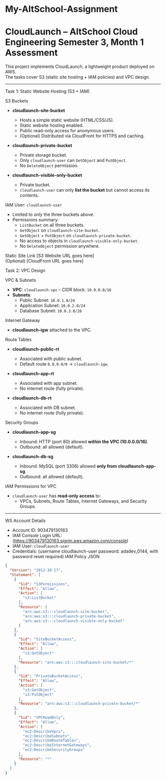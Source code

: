 # My-AltSchool-Assignment
# CloudLaunch – AltSchool Cloud Engineering Semester 3, Month 1 Assessment

This project implements CloudLaunch, a lightweight product deployed on AWS.  
The tasks cover S3 (static site hosting + IAM policies) and VPC design.

---

Task 1: Static Website Hosting (S3 + IAM)

S3 Buckets
- **cloudlaunch-site-bucket**  
  - Hosts a simple static website (HTML/CSS/JS).  
  - Static website hosting enabled.  
  - Public read-only access for anonymous users.  
  - (Optional) Distributed via CloudFront for HTTPS and caching.  

- **cloudlaunch-private-bucket**  
  - Private storage bucket.  
  - Only `cloudlaunch-user` can `GetObject` and `PutObject`.  
  - No `DeleteObject` permission.  

- **cloudlaunch-visible-only-bucket**  
  - Private bucket.  
  - `cloudlaunch-user` can only **list the bucket** but cannot access its contents.  

IAM User: `cloudlaunch-user`
- Limited to only the three buckets above.  
- Permissions summary:  
  - `ListBucket` on all three buckets.  
  - `GetObject` on `cloudlaunch-site-bucket`.  
  - `GetObject` + `PutObject` on `cloudlaunch-private-bucket`.  
  - No access to objects in `cloudlaunch-visible-only-bucket`.  
  - No `DeleteObject` permission anywhere.  

 Static Site Link
[S3 Website URL goes here]  
(Optional) [CloudFront URL goes here]  


 Task 2: VPC Design

VPC & Subnets
- **VPC**: `cloudlaunch-vpc` – CIDR block: `10.0.0.0/16`  
- **Subnets**:  
  - Public Subnet: `10.0.1.0/24`  
  - Application Subnet: `10.0.2.0/24`  
  - Database Subnet: `10.0.3.0/28`  

Internet Gateway
- **cloudlaunch-igw** attached to the VPC.  

Route Tables
- **cloudlaunch-public-rt**  
  - Associated with public subnet.  
  - Default route `0.0.0.0/0` → `cloudlaunch-igw`.  

- **cloudlaunch-app-rt**  
  - Associated with app subnet.  
  - No internet route (fully private).  

- **cloudlaunch-db-rt**  
  - Associated with DB subnet.  
  - No internet route (fully private).  

Security Groups
- **cloudlaunch-app-sg**  
  - Inbound: HTTP (port 80) allowed **within the VPC (10.0.0.0/16)**.  
  - Outbound: all allowed (default).  

- **cloudlaunch-db-sg**  
  - Inbound: MySQL (port 3306) allowed **only from cloudlaunch-app-sg**.  
  - Outbound: all allowed (default).  

IAM Permissions for VPC
- `cloudlaunch-user` has **read-only access** to:  
  - VPCs, Subnets, Route Tables, Internet Gateways, and Security Groups.  

---
WS Account Details

- Account ID: 903479130163
- IAM Console Login URL:(https://903479130163.signin.aws.amazon.com/console)
- IAM User: `cloudlaunch-user`
- Credentials: (username cloudlaunch-user password: adadev_0144, with password reset required)
 IAM Policy JSON

```json
{
  "Version": "2012-10-17",
  "Statement": [
    {
      "Sid": "S3Permissions",
      "Effect": "Allow",
      "Action": [
        "s3:ListBucket"
      ],
      "Resource": [
        "arn:aws:s3:::cloudlaunch-site-bucket",
        "arn:aws:s3:::cloudlaunch-private-bucket",
        "arn:aws:s3:::cloudlaunch-visible-only-bucket"
      ]
    },
    {
      "Sid": "SiteBucketAccess",
      "Effect": "Allow",
      "Action": [
        "s3:GetObject"
      ],
      "Resource": "arn:aws:s3:::cloudlaunch-site-bucket/*"
    },
    {
      "Sid": "PrivateBucketAccess",
      "Effect": "Allow",
      "Action": [
        "s3:GetObject",
        "s3:PutObject"
      ],
      "Resource": "arn:aws:s3:::cloudlaunch-private-bucket/*"
    },
    {
      "Sid": "VPCReadOnly",
      "Effect": "Allow",
      "Action": [
        "ec2:DescribeVpcs",
        "ec2:DescribeSubnets",
        "ec2:DescribeRouteTables",
        "ec2:DescribeInternetGateways",
        "ec2:DescribeSecurityGroups"
      ],
      "Resource": "*"
    }
  ]
}
